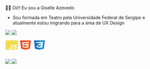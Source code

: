 👩‍🦰 Oii!! Eu sou a Giselle Azevedo
- Sou formada em Teatro pela Universidade Federal de Sergipe e atualmente estou migrando para a área de UX Design


  <div align="center">
 <a href="https://github.com/GiseAzevedo"></a>
  <img height="180em" src="https://github-readme-stats.vercel.app/api?username=GiseAzevedo&show_icons=true&theme=monokai&include_all_commits=true&count_private=true"/>
  <img height="180em" src="https://github-readme-stats.vercel.app/api/top-langs/?username=GiseAzevedo&layout=compact&langs_count=7&theme=dracula"/>
  </div>
 
 <div style="display: inline_block">
  <img align="center" alt="Gi-Js" height="30" width="40" src="https://raw.githubusercontent.com/devicons/devicon/master/icons/javascript/javascript-plain.svg">
  <img align="center" alt="Gi-HTML" height="30" width="40" src="https://raw.githubusercontent.com/devicons/devicon/master/icons/html5/html5-original.svg">
  <img align="center" alt="Gi-CSS" height="30" width="40" src="https://raw.githubusercontent.com/devicons/devicon/master/icons/css3/css3-original.svg">
  </div>
 
  ##   
     
<div> 
  <a href="mailto:contatogiazev@gmail.com"><img src="https://img.shields.io/badge/-Gmail-%23333?style=for-the-badge&logo=gmail&logoColor=white" target="_blank"></a>
  <a href="https://www.linkedin.com/in/giselle-azevedo-465a298b/" target="_blank"><img src="https://img.shields.io/badge/-LinkedIn-%230077B5?style=for-the-badge&logo=linkedin&logoColor=white" target="_blank"></a>   
    </div>
